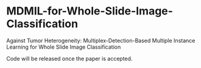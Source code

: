 # MDMIL-for-Whole-Slide-Image-Classification
Against Tumor Heterogeneity: Multiplex-Detection-Based Multiple Instance Learning for Whole Slide Image Classification

Code will be released once the paper is accepted. 
